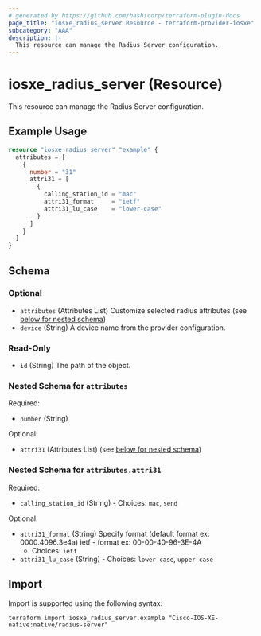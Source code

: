 ```yaml
---
# generated by https://github.com/hashicorp/terraform-plugin-docs
page_title: "iosxe_radius_server Resource - terraform-provider-iosxe"
subcategory: "AAA"
description: |-
  This resource can manage the Radius Server configuration.
---
```


# iosxe_radius_server (Resource)

This resource can manage the Radius Server configuration.

## Example Usage

```terraform
resource "iosxe_radius_server" "example" {
  attributes = [
    {
      number = "31"
      attri31 = [
        {
          calling_station_id = "mac"
          attri31_format     = "ietf"
          attri31_lu_case    = "lower-case"
        }
      ]
    }
  ]
}
```

<!-- schema generated by tfplugindocs -->
## Schema

### Optional

- `attributes` (Attributes List) Customize selected radius attributes (see [below for nested schema](#nestedatt--attributes))
- `device` (String) A device name from the provider configuration.

### Read-Only

- `id` (String) The path of the object.

<a id="nestedatt--attributes"></a>
### Nested Schema for `attributes`

Required:

- `number` (String)

Optional:

- `attri31` (Attributes List) (see [below for nested schema](#nestedatt--attributes--attri31))

<a id="nestedatt--attributes--attri31"></a>
### Nested Schema for `attributes.attri31`

Required:

- `calling_station_id` (String) - Choices: `mac`, `send`

Optional:

- `attri31_format` (String) Specify format (default format ex: 0000.4096.3e4a) ietf - format ex: 00-00-40-96-3E-4A
  - Choices: `ietf`
- `attri31_lu_case` (String) - Choices: `lower-case`, `upper-case`

## Import

Import is supported using the following syntax:

```shell
terraform import iosxe_radius_server.example "Cisco-IOS-XE-native:native/radius-server"
```
